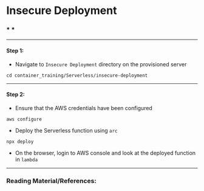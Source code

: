 # **Insecure Deployment**


### *  *

-------

#### Step 1:

* Navigate to `Insecure Deployment` directory on the provisioned server

```commandline
cd container_training/Serverless/insecure-deployment
```

-------

#### Step 2:

* Ensure that the AWS credentials have been configured

```commandline
aws configure
```

* Deploy the Serverless function using `arc`

```commandline
npx deploy
```

* On the browser, login to AWS console and look at the deployed function in `lambda`

-------

### Reading Material/References:
